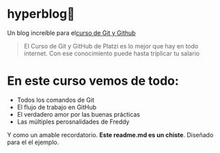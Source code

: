 # hyperblog🖤
Un blog increíble para el[curso de Git y Github](https://platzi.com/cursos/git-github/)
>El Curso de Git y GitHub de Platzi es lo mejor que hay en todo internet. Con ese conocimiento puede hasta triplicar tu salario

# En este curso vemos de todo:
* Todos los comandos de Git
* El flujo de trabajo en GitHub
* El verdadero amor por las buenas prácticas
* Las múltiples perosnalidades de Freddy

Y como un amable recordatorio. **Este readme.md es un chiste**. Diseñado para el el ejemplo.